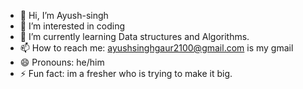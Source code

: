- 👋 Hi, I’m Ayush-singh
- 👀 I’m interested in coding
- 🌱 I’m currently learning Data structures and Algorithms.
- 📫 How to reach me: ayushsinghgaur2100@gmail.com is my gmail
- 😄 Pronouns: he/him
- ⚡ Fun fact: im a fresher who is trying to make it big.

<!---
Ayush-singh141/Ayush-singh141 is a ✨ special ✨ repository because its `README.md` (this file) appears on your GitHub profile.
You can click the Preview link to take a look at your changes.
--->

